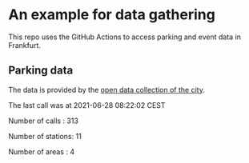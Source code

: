 # An example for data gathering

This repo uses the GitHub Actions to access parking and event data in Frankfurt.

## Parking data
The data is provided by the [open data collection of the city](https://www.offenedaten.frankfurt.de/).

The last call was at 2021-06-28 08:22:02 CEST

Number of calls   : 313

Number of stations:  11

Number of areas   :   4

